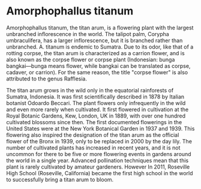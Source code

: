 <param ve-config
       banner="https://upload.wikimedia.org/wikipedia/commons/thumb/f/f0/Corpse_flower_%2871198%29a.jpg/1024px-Corpse_flower_%2871198%29a.jpg"
       title="Corpse Flower"
       layout="vtl"
       iiif-service="iiifhosting">

<param eid="Q188617" title="Kew Gardens">
<param eid="Q3492" title="Sumatra">
<param eid="Q636275" title="New York Botanical Garden">
<param eid="Q7368732" title="Roseville High School">
<param eid="Q361037" title="Odoardo Beccari">

# Amorphophallus titanum

Amorphophallus titanum, the titan arum, is a flowering plant with the largest unbranched inflorescence in the world. The talipot palm, Corypha umbraculifera, has a larger inflorescence, but it is branched rather than unbranched. A. titanum is endemic to Sumatra.  Due to its odor, like that of a rotting corpse, the titan arum is characterized as a carrion flower, and is also known as the corpse flower or corpse plant (Indonesian: bunga bangkai—bunga means flower, while bangkai can be translated as corpse, cadaver, or carrion). For the same reason, the title "corpse flower" is also attributed to the genus Rafflesia.
<param ve-ltd primary
       data="/geojson/corpse-flower-bloom.json"
       basemap="Esri_WorldGrayCanvas"
       time-dimension="true"
       auto-play="false"
       auto-fit="false"
       time-interval="1888-01-01/P1Y"
       date-format="YYYY"
       fps="4"
       zoom="1.8">
<param ve-image iiif 
       url="https://upload.wikimedia.org/wikipedia/commons/f/f0/Corpse_flower_%2871198%29a.jpg"
       label="Corpse flower"
       description="Titan arum (Amorphophallus titanum), also known as the corpse flower in New York Botanical Garden's Haupt Conservatory"
       date="2018"
       attribution="https://commons.wikimedia.org/wiki/File:Corpse_flower_(71198)a.jpg"
       license="https://creativecommons.org/licenses/by-sa/4.0/deed.en">

The titan arum grows in the wild only in the equatorial rainforests of Sumatra, Indonesia. It was first scientifically described in 1878 by Italian botanist Odoardo Beccari. The plant flowers only infrequently in the wild and even more rarely when cultivated. It first flowered in cultivation at the Royal Botanic Gardens, Kew, London, UK in 1889, with over one hundred cultivated blossoms since then. The first documented flowerings in the United States were at the New York Botanical Garden in 1937 and 1939. This flowering also inspired the designation of the titan arum as the official flower of the Bronx in 1939, only to be replaced in 2000 by the day lily. The number of cultivated plants has increased in recent years, and it is not uncommon for there to be five or more flowering events in gardens around the world in a single year. Advanced pollination techniques mean that this plant is rarely cultivated by amateur gardeners. However In 2011, Roseville High School (Roseville, California) became the first high school in the world to successfully bring a titan arum to bloom.
<param ve-map center="Q188617" zoom="2">